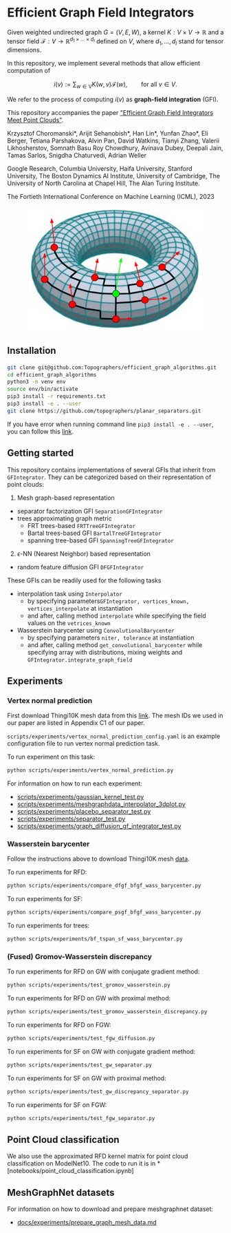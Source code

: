 # Efficient Graph Field Integrators

Given weighted undirected graph $G=(V, E, W)$, a kernel $K:V\times V \rightarrow \mathbb{R}$ 
and a tensor field $\mathcal{F}:V \rightarrow \mathbb{R}^{d_{1} \times \ldots \times d_{l}}$ 
defined on $V$, where $d_{1},\ldots,d_{l}$ stand for tensor dimensions.


In this repository, we implement several methods that allow efficient computation of
```math
i(v) := \sum_{w \in \mathrm{V}}\mathrm{K}(w,v)\mathcal{F}(w), \qquad \text{for all } v \in V.
```
We refer to the process of computing $i(v)$ as **graph-field integration** (GFI).


This repository accompanies the paper ["Efficient Graph Field Integrators Meet Point Clouds"](https://arxiv.org/abs/2302.00942). 

Krzysztof Choromanski\*, Arijit Sehanobish\*, Han Lin\*, Yunfan Zhao\*, Eli Berger, Tetiana Parshakova, Alvin Pan, David Watkins, Tianyi Zhang, Valerii Likhosherstov, Somnath Basu Roy Chowdhury, Avinava Dubey, Deepali Jain, Tamas Sarlos, Snigdha Chaturvedi, Adrian Weller


Google Research, Columbia University, Haifa University, Stanford University, The Boston Dynamics AI Institute, University of Cambridge, The University of North Carolina at Chapel Hill, The Alan Turing Institute.

The Fortieth International Conference on Machine Learning (ICML), 2023

<p align="center">
<img src="https://github.com/topographers/efficient_graph_algorithms/blob/main/image.png?raw=true"  width="400px"/>
</p>

## Installation
```bash
git clone git@github.com:Topographers/efficient_graph_algorithms.git
cd efficient_graph_algorithms
python3 -m venv env
source env/bin/activate
pip3 install -r requirements.txt
pip3 install -e . --user
git clone https://github.com/topographers/planar_separators.git
```
If you have error when running command line ```pip3 install -e . --user```, you can follow this [link](https://github.com/microsoft/vscode-python/issues/14327#issuecomment-757408341).

## Getting started

This repository contains implementations of several GFIs that inherit from `GFIntegrator`.
They can be categorized based on their representation of point clouds: 

1. Mesh graph-based representation
  - separator factorization GFI `SeparationGFIntegrator`
  - trees approximating graph metric
    - FRT trees-based `FRTTreeGFIntegrator`
    - Bartal trees-based GFI `BartalTreeGFIntegrator`
    - spanning tree-based GFI `SpanningTreeGFIntegrator`
2. $\epsilon$-NN (Nearest Neighbor) based representation
  - random feature diffusion GFI `DFGFIntegrator`

These GFIs can be readily used for the following tasks
- interpolation task using `Interpolator`
  - by specifying parameters`GFIntegrator, vertices_known, vertices_interpolate` at instantiation
  - and after, calling method `interpolate` while specifying the field values on the `vetrices_known`
- Wasserstein barycenter using `ConvolutionalBarycenter`
  - by specifying parameters `niter, tolerance` at instantiation
  - and after, calling method `get_convolutional_barycenter` while specifying array with distributions, mixing weights and `GFIntegrator.integrate_graph_field` 

## Experiments

### Vertex normal prediction

First download Thingi10K mesh data from this [link](https://ten-thousand-models.appspot.com/). The mesh IDs we used in our paper are listed in Appendix C1 of our paper.

```scripts/experiments/vertex_normal_prediction_config.yaml``` is an example configuration file to run vertex normal prediction task.

To run experiment on this task:
```sh
python scripts/experiments/vertex_normal_prediction.py 
```

For information on how to run each experiment:

* [scripts/experiments/gaussian_kernel_test.py](docs/experiments/gaussian_kernel_test.md)
* [scripts/experiments/meshgraphdata_interpolator_3dplot.py](docs/experiments/meshgraphdata_interpolator_3dplot.md)
* [scripts/experiments/placebo_separator_test.py](docs/experiments/placebo_separator_test.md)
* [scripts/experiments/separator_test.py](docs/experiments/separator_test.md)
* [scripts/experiments/graph_diffusion_gf_integrator_test.py](docs/experiments/graph_diffusion_integrator_test.md)


### Wasserstein barycenter

Follow the instructions above to download Thingi10K mesh [data](https://ten-thousand-models.appspot.com/).

To run experiments for RFD:
```sh
python scripts/experiments/compare_dfgf_bfgf_wass_barycenter.py
```

To run experiments for SF:
```sh
python scripts/experiments/compare_psgf_bfgf_wass_barycenter.py 
```

To run experiments for trees:
```sh
python scripts/experiments/bf_tspan_sf_wass_barycenter.py
```

### (Fused) Gromov-Wasserstein discrepancy 

To run experiments for RFD on GW with conjugate gradient method:
```sh
python scripts/experiments/test_gromov_wasserstein.py
```

To run experiments for RFD on GW with proximal method:
```sh
python scripts/experiments/test_gromov_wasserstein_discrepancy.py
```

To run experiments for RFD on FGW:
```sh
python scripts/experiments/test_fgw_diffusion.py
```

To run experiments for SF on GW with conjugate gradient method:
```sh
python scripts/experiments/test_gw_separator.py
```

To run experiments for SF on GW with proximal method:
```sh
python scripts/experiments/test_gw_discrepancy_separator.py
```

To run experiments for SF on FGW:
```sh
python scripts/experiments/test_fgw_separator.py
```

## Point Cloud classification
We also use the approximated RFD kernel matrix for point cloud classification on ModelNet10. 
The code to run it is in * [notebooks/point_cloud_classification.ipynb]

## MeshGraphNet datasets
For information on how to download and prepare meshgraphnet dataset:

* [docs/experiments/prepare_graph_mesh_data.md](docs/experiments/prepare_graph_mesh_data.md)
